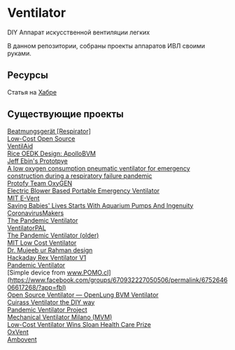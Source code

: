 # Ventilator
DIY Аппарат искусственной вентиляции легких

В данном репозитории, собраны проекты аппаратов ИВЛ своими руками.

## Ресурсы
Статья на [Хабре](https://habr.com/ru/post/493974/)

## Существующие проекты
[Beatmungsgerät [Respirator]](https://devpost.com/software/diy-beatmungsgerat)  
[Low-Cost Open Source](https://github.com/jcl5m1/ventilator)  
[VentilAid](https://www.ventilaid.org/)  
[Rice OEDK Design: ApolloBVM](https://docs.google.com/document/d/1-DRXnVkJOlDCmvTzh-DgWDxeLSrZTiBYyH0ypzv8tNA/edit)  
[Jeff Ebin's Prototpye](https://www.ebcore.io/)  
[A low oxygen consumption pneumatic ventilator for emergency construction during a respiratory failure pandemic](https://onlinelibrary.wiley.com/doi/full/10.1111/j.1365-2044.2009.06207.x)  
[Protofy Team OxyGEN](https://www.oxygen.protofy.xyz/)  
[Electric Blower Based Portable Emergency Ventilator](https://digitalcommons.usu.edu/cgi/viewcontent.cgi?referer=https://www.google.com/&httpsredir=1&article=1016&context=spacegrant&fbclid=IwAR1EtJVcxXm82PjGWFCA0t7H_MxNVjuseAePRfxNORr9h4ZQLQ9sNdQjXhc)  
[MIT E-Vent](https://e-vent.mit.edu/)  
[Saving Babies' Lives Starts With Aquarium Pumps And Ingenuity](https://www.npr.org/sections/health-shots/2014/01/03/259436844/saving-babies-lives-starts-with-aquarium-pumps-and-ingenuity)  
[CoronavirusMakers](https://gitlab.com/coronavirusmakers)  
[The Pandemic Ventilator](https://www.instructables.com/id/The-Pandemic-Ventilator/)  
[VentilatorPAL](https://freebreathing.org/)  
[The Pandemic Ventilator (older)](https://www.instructables.com/id/The-Pandemic-Ventilator/)  
[MIT Low Cost Ventilator](https://github.com/RuairiSpain/openVentilator)  
[Dr. Mujeeb ur Rahman design](http://www.technologyreview.pk/pakistani-engineer-braves-tragedy-to-develop-low-cost-ventilator/)  
[Hackaday Rex Ventilator V1](https://www.youtube.com/watch?v=pFnB-vOWQmU)  
[Pandemic Ventilator](https://www.cbc.ca/news/canada/london/pandemic-ventilator-coronvirus-hospitals-1.5493830)  
[Simple device from www.POMO.cl](https://www.facebook.com/groups/670932227050506/permalink/675264606617268/?app=fbl)  
[Open Source Ventilator — OpenLung BVM Ventilator](https://gitlab.com/open-source-ventilator/OpenLung)  
[Cuirass Ventilator the DIY way](https://www.youtube.com/watch?v=pvrUQCMa3a8&feature=youtu.be)  
[Pandemic Ventilator Project](https://panvent.blogspot.com/2008/02/test-of-pandemic-ventilator-with.html)  
[Mechanical Ventilator Milano (MVM)](https://arxiv.org/pdf/2003.10405.pdf)  
[Low-Cost Ventilator Wins Sloan Health Care Prize](https://www.medicaldesignandoutsourcing.com/low-cost-ventilator-wins-sloan-health-care-prize/)  
[OxVent](https://oxvent.org/)  
[Ambovent](https://members.smoove.io//view.ashx?message=h44798251O122335815O219654O122397585&r=1009)  
